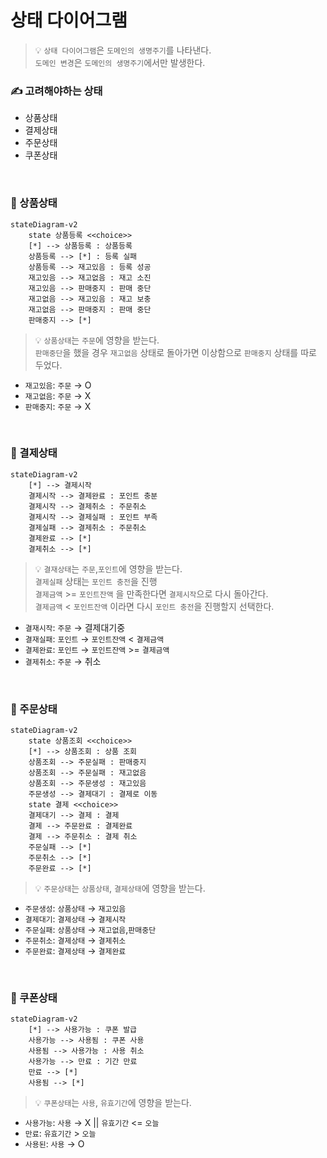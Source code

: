 # 상태 다이어그램
> 💡 `상태 다이어그램`은 `도메인의 생명주기`를 나타낸다.<br>
> `도메인 변경`은 `도메인의 생명주기`에서만 발생한다.

### ✍️ 고려해야하는 상태
- 상품상태
- 결제상태
- 주문상태
- 쿠폰상태

<br>

### 🎁 상품상태
```mermaid
stateDiagram-v2
	state 상품등록 <<choice>>
	[*] --> 상품등록 : 상품등록
	상품등록 --> [*] : 등록 실패
    상품등록 --> 재고있음 : 등록 성공
    재고있음 --> 재고없음 : 재고 소진
    재고있음 --> 판매중지 : 판매 중단
    재고없음 --> 재고있음 : 재고 보충
    재고없음 --> 판매중지 : 판매 중단
    판매중지 --> [*]
```
> 💡 `상품상태`는 `주문`에 영향을 받는다.<br>
> `판매중단`을 했을 경우 `재고없음` 상태로 돌아가면 이상함으로 `판매중지` 상태를 따로 두었다.
- `재고있음`: `주문` → O 
- `재고없음`: `주문` → X
- `판매중지`: `주문` → X

<br>

### 🧮 결제상태
```mermaid
stateDiagram-v2
    [*] --> 결제시작
    결제시작 --> 결제완료 : 포인트 충분
    결제시작 --> 결제취소 : 주문취소
    결제시작 --> 결제실패 : 포인트 부족
    결제실패 --> 결제취소 : 주문취소
    결제완료 --> [*]
    결제취소 --> [*]
```
> 💡 `결재상태`는 `주문`,`포인트`에 영향을 받는다.<br>
> `결제실패` 상태는 `포인트 충전`을 진행<br>
> `결제금액` >= `포인트잔액` 을 만족한다면 `결제시작`으로 다시 돌아간다.<br>
> `결제금액` < `포인트잔액` 이라면 다시 `포인트 충전`을 진행할지 선택한다.
- `결재시작`: `주문` → 결제대기중
- `결재실패`: `포인트` → `포인트잔액` < `결제금액`
- `결제완료`: `포인트` → `포인트잔액` >= `결제금액`
- `결제취소`: `주문` →  취소

<br>

### 🧾 주문상태
```mermaid
stateDiagram-v2
    state 상품조회 <<choice>>
    [*] --> 상품조회 : 상품 조회
    상품조회 --> 주문실패 : 판매중지
    상품조회 --> 주문실패 : 재고없음
    상품조회 --> 주문생성 : 재고있음
    주문생성 --> 결제대기 : 결제로 이동
    state 결제 <<choice>>
    결제대기 --> 결제 : 결제
    결제 --> 주문완료 : 결제완료
    결제 --> 주문취소 : 결제 취소
    주문실패 --> [*]
    주문취소 --> [*]
    주문완료 --> [*]
```
> 💡 `주문상태`는 `상품상태`, `결제상태`에 영향을 받는다.

- `주문생성`: `상품상태` → `재고있음`
- `결제대기`: `결제상태` → `결제시작`
- `주문실패`: `상품상태` → `재고없음`,`판매중단`
- `주문취소`: `결제상태` → `결제취소`
- `주문완료`: `결제상태` → `결제완료`

<br>

### 🎫 쿠폰상태
```mermaid
stateDiagram-v2
    [*] --> 사용가능 : 쿠폰 발급
    사용가능 --> 사용됨 : 쿠폰 사용
    사용됨 --> 사용가능 : 사용 취소
    사용가능 --> 만료 : 기간 만료
    만료 --> [*]
    사용됨 --> [*]
```
> 💡 `쿠폰상태`는 `사용`, `유효기간`에 영향을 받는다.<br>
- `사용가능`: `사용` → X || `유효기간` <= `오늘`
- `만료`: `유효기간` > `오늘`
- `사용된`: `사용` → O